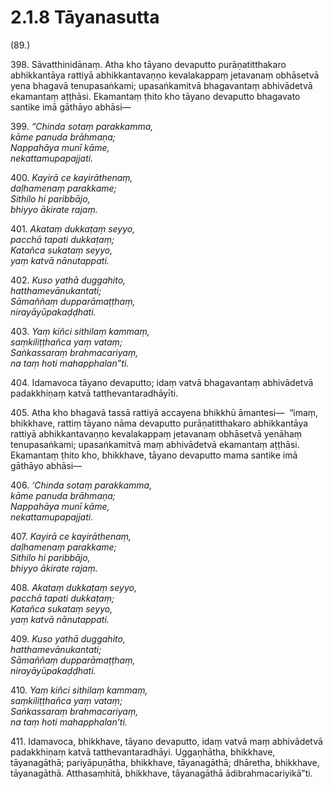 

# 2.1.8 Tāyanasutta




(89.)

398\. Sāvatthinidānaṃ. Atha kho tāyano devaputto purāṇatitthakaro abhikkantāya rattiyā abhikkantavaṇṇo kevalakappaṃ jetavanaṃ obhāsetvā yena bhagavā tenupasaṅkami; upasaṅkamitvā bhagavantaṃ abhivādetvā ekamantaṃ aṭṭhāsi. Ekamantaṃ ṭhito kho tāyano devaputto bhagavato santike imā gāthāyo abhāsi—

399\. _“Chinda sotaṃ parakkamma,_  
_kāme panuda brāhmaṇa;_  
_Nappahāya munī kāme,_  
_nekattamupapajjati._  


400\. _Kayirā ce kayirāthenaṃ,_  
_daḷhamenaṃ parakkame;_  
_Sithilo hi paribbājo,_  
_bhiyyo ākirate rajaṃ._  


401\. _Akataṃ dukkaṭaṃ seyyo,_  
_pacchā tapati dukkaṭaṃ;_  
_Katañca sukataṃ seyyo,_  
_yaṃ katvā nānutappati._  


402\. _Kuso yathā duggahito,_  
_hatthamevānukantati;_  
_Sāmaññaṃ dupparāmaṭṭhaṃ,_  
_nirayāyūpakaḍḍhati._  


403\. _Yaṃ kiñci sithilaṃ kammaṃ,_  
_saṃkiliṭṭhañca yaṃ vataṃ;_  
_Saṅkassaraṃ brahmacariyaṃ,_  
_na taṃ hoti mahapphalan”ti._  


404\. Idamavoca tāyano devaputto; idaṃ vatvā bhagavantaṃ abhivādetvā padakkhiṇaṃ katvā tatthevantaradhāyīti.

405\. Atha kho bhagavā tassā rattiyā accayena bhikkhū āmantesi—  “imaṃ, bhikkhave, rattiṃ tāyano nāma devaputto purāṇatitthakaro abhikkantāya rattiyā abhikkantavaṇṇo kevalakappaṃ jetavanaṃ obhāsetvā yenāhaṃ tenupasaṅkami; upasaṅkamitvā maṃ abhivādetvā ekamantaṃ aṭṭhāsi. Ekamantaṃ ṭhito kho, bhikkhave, tāyano devaputto mama santike imā gāthāyo abhāsi—

406\. _‘Chinda sotaṃ parakkamma,_  
_kāme panuda brāhmaṇa;_  
_Nappahāya munī kāme,_  
_nekattamupapajjati._  


407\. _Kayirā ce kayirāthenaṃ,_  
_daḷhamenaṃ parakkame;_  
_Sithilo hi paribbājo,_  
_bhiyyo ākirate rajaṃ._  


408\. _Akataṃ dukkaṭaṃ seyyo,_  
_pacchā tapati dukkaṭaṃ;_  
_Katañca sukataṃ seyyo,_  
_yaṃ katvā nānutappati._  


409\. _Kuso yathā duggahito,_  
_hatthamevānukantati;_  
_Sāmaññaṃ dupparāmaṭṭhaṃ,_  
_nirayāyūpakaḍḍhati._  


410\. _Yaṃ kiñci sithilaṃ kammaṃ,_  
_saṃkiliṭṭhañca yaṃ vataṃ;_  
_Saṅkassaraṃ brahmacariyaṃ,_  
_na taṃ hoti mahapphalan’ti._  


411\. Idamavoca, bhikkhave, tāyano devaputto, idaṃ vatvā maṃ abhivādetvā padakkhiṇaṃ katvā tatthevantaradhāyi. Uggaṇhātha, bhikkhave, tāyanagāthā; pariyāpuṇātha, bhikkhave, tāyanagāthā; dhāretha, bhikkhave, tāyanagāthā. Atthasaṃhitā, bhikkhave, tāyanagāthā ādibrahmacariyikā”ti.



